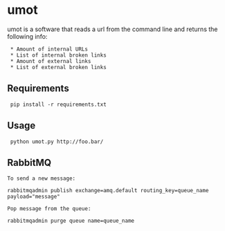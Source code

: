 # umot

umot is a software that reads a url from the command line and returns
the following info:

     * Amount of internal URLs
     * List of internal broken links
     * Amount of external links
     * List of external broken links

Requirements
------
     pip install -r requirements.txt

Usage
------

     python umot.py http://foo.bar/

RabbitMQ
------

    To send a new message:
    
    rabbitmqadmin publish exchange=amq.default routing_key=queue_name payload="message"
    
    Pop message from the queue:
    
    rabbitmqadmin purge queue name=queue_name
